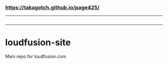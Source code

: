 ### https://takagotch.github.io/page425/
---



```
```

---
# loudfusion-site
Main repo for loudfusion.com
